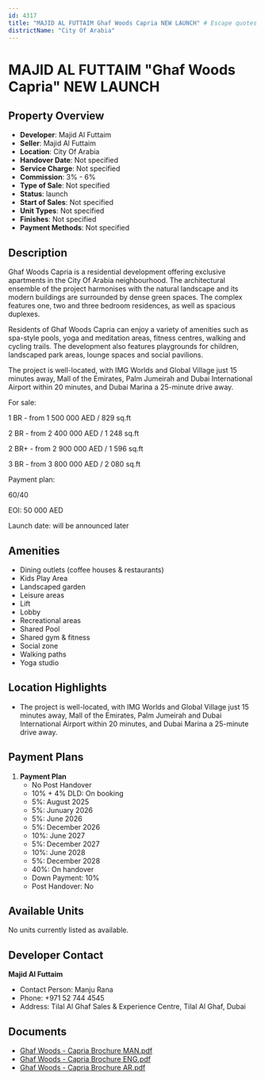 ```yaml
---
id: 4317
title: "MAJID AL FUTTAIM Ghaf Woods Capria NEW LAUNCH" # Escape quotes for YAML string
districtName: "City Of Arabia"
---
```


# MAJID AL FUTTAIM "Ghaf Woods Capria" NEW LAUNCH

## Property Overview
- **Developer**: Majid Al Futtaim
- **Seller**: Majid Al Futtaim
- **Location**: City Of Arabia
- **Handover Date**: Not specified
- **Service Charge**: Not specified
- **Commission**: 3% - 6%
- **Type of Sale**: Not specified
- **Status**: launch
- **Start of Sales**: Not specified
- **Unit Types**: Not specified
- **Finishes**: Not specified
- **Payment Methods**: Not specified

## Description
Ghaf Woods Capria is a residential development offering exclusive apartments in the City Of Arabia neighbourhood. The architectural ensemble of the project harmonises with the natural landscape and its modern buildings are surrounded by dense green spaces. The complex features one, two and three bedroom residences, as well as spacious duplexes.

Residents of Ghaf Woods Capria can enjoy a variety of amenities such as spa-style pools, yoga and meditation areas, fitness centres, walking and cycling trails. The development also features playgrounds for children, landscaped park areas, lounge spaces and social pavilions.

The project is well-located, with IMG Worlds and Global Village just 15 minutes away, Mall of the Emirates, Palm Jumeirah and Dubai International Airport within 20 minutes, and Dubai Marina a 25-minute drive away. 

For sale:

1 BR - from 1 500 000 AED / 829 sq.ft

2 BR - from 2 400 000 AED / 1 248 sq.ft

2 BR+ - from 2 900 000 AED / 1 596 sq.ft

3 BR - from 3 800 000 AED / 2 080 sq.ft

Payment plan:

60/40

EOI: 50 000 AED

Launch date: will be announced later

## Amenities
- Dining outlets  (coffee houses & restaurants)
- Kids Play Area
- Landscaped garden
- Leisure areas
- Lift
- Lobby
- Recreational areas
- Shared Pool
- Shared gym & fitness
- Social zone
- Walking paths
- Yoga studio

## Location Highlights
- The project is well-located, with IMG Worlds and Global Village just 15 minutes away, Mall of the Emirates, Palm Jumeirah and Dubai International Airport within 20 minutes, and Dubai Marina a 25-minute drive away.

## Payment Plans
1. **Payment Plan**
   - No Post Handover
   - 10% + 4% DLD: On booking
   - 5%: August 2025
   - 5%: Junuary 2026
   - 5%: June 2026
   - 5%: December 2026
   - 10%: June 2027
   - 5%: December 2027
   - 10%: June 2028
   - 5%: December 2028
   - 40%: On handover
   - Down Payment: 10%
   - Post Handover: No

## Available Units
No units currently listed as available.

## Developer Contact
**Majid Al Futtaim**
- Contact Person: Manju Rana
- Phone: +971 52 744 4545
- Address: Tilal Al Ghaf Sales & Experience Centre, Tilal Al Ghaf, Dubai

## Documents
- [Ghaf Woods - Capria Brochure MAN.pdf](https://cdn.geniemap.net/2025/03/20/fPrBgbgQpBqV0k7CrO8p7Zgu6aOcLBuUb133StiT.pdf)
- [Ghaf Woods - Capria Brochure ENG.pdf](https://cdn.geniemap.net/2025/03/20/dJ2ApmeLTorEMqWK5EamQOMHj8SmSJMctuqSk3Mw.pdf)
- [Ghaf Woods - Capria Brochure AR.pdf](https://cdn.geniemap.net/2025/03/20/ulNdTjLm1bSJ7JSYbRW4iiqknICGAOWThtuhzPn5.pdf)
